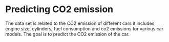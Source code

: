 # Predicting CO2 emission

 The data set is related to the CO2 emission of different cars it includes engine size, cylinders, fuel consumption and co2 emissions for various car models. The goal is to predict the CO2 emission of the car.
